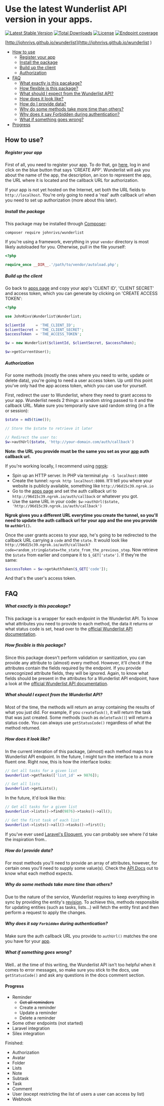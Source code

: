 # Use the latest Wunderlist API version in your apps.
[![Latest Stable Version](https://poser.pugx.org/johnrivs/wunderlist/v/stable)](https://packagist.org/packages/johnrivs/wunderlist) [![Total Downloads](https://poser.pugx.org/johnrivs/wunderlist/downloads)](https://packagist.org/packages/johnrivs/wunderlist) [![License](https://poser.pugx.org/johnrivs/wunderlist/license)](https://packagist.org/packages/johnrivs/wunderlist) [![Endpoint coverage](http://progressed.io/bar/72?title=progress)](#progress )

[http://johnrivs.github.io/wunderlist](http://johnrivs.github.io/wunderlist )

- [How to use](#how-to-use )
    - [Register your app](#register-your-app )
    - [Install the package](#install-the-package )
    - [Build up the client](#build-up-the-client )
    - [Authorization](#authorization )
- [FAQ](#faq )
    - [What exactly is this pacakage?](#what-exactly-is-this-pacakage )
    - [How flexible is this package?](#how-flexible-is-this-package )
    - [What should I expect from the Wunderlist API?](#what-should-i-expect-from-the-wunderlist-api )
    - [How does it look like?](#how-does-it-look-like )
    - [How do I provide data?](#how-do-i-provide-data )
    - [Why do some methods take more time than others?](#why-do-some-methods-take-more-time-than-others )
    - [Why does it say Forbidden during authentication?](#why-does-it-say-forbidden-during-authentication )
    - [What if something goes wrong?](#what-if-something-goes-wrong )
- [Progress](#progress )

## How to use?
##### Register your app
First of all, you need to register your app. To do that, go [here](https://developer.wunderlist.com/apps ), log in and click on the blue button that says 'CREATE APP'. Wunderlist will ask you about the name of the app, the description, an icon to represent the app, the URL where it is located and the callback URL for authorization.

If your app is not yet hosted on the Internet, set both the URL fields to `http://localhost`. You're only going to need a 'real' auth callback url when you need to set up authorization (more about this later).

##### Install the package
This package may be installed through [Composer](https://getcomposer.org/download/ ):
```
composer require johnrivs/wunderlist
```
If you're using a framework, everything in your `vendor` directory is most likely autoloaded for you. Otherwise, pull in the file yourself:
```php
<?php

require_once __DIR__.'/path/to/vendor/autoload.php';
```

##### Build up the client
Go back to [apps page](https://developer.wunderlist.com/apps ) and copy your app's 'CLIENT ID', 'CLIENT SECRET' and access token, which you can generate by clicking on 'CREATE ACCESS TOKEN':
```php
<?php 

use JohnRivs\Wunderlist\Wunderlist;

$clientId     = 'THE_CLIENT_ID';
$clientSecret = 'THE_CLIENT_SECRET';
$accessToken  = 'THE_ACCESS_TOKEN';

$w = new Wunderlist($clientId, $clientSecret, $accessToken);

$w->getCurrentUser();
```

##### Authorization
For some methods (mostly the ones where you need to write, update or delete data), you're going to need a user access token. Up until this point you've only had the app access token, which you can use for yourself.

First, redirect the user to Wunderlist, where they need to grant access to your app. Wunderlist needs 2 things: a random string passed to it and the callback URL. Make sure you temporarily save said random string (in a file or session):
```php
$state = md5(time());

// Store the $state to retrieve it later

// Redirect the user to:
$w->authUrl($state, 'http://your-domain.com/auth/callback')
```
**Note: the URL you provide must be the same you set as your [app](https://developer.wunderlist.com/apps ) auth callback url.**

If you're working locally, I recommend using [ngrok](https://ngrok.com/ ):
- Spin up an HTTP server. In PHP via terminal `php -S localhost:8000`
- Create the tunnel: `ngrok http localhost:8000`. It'll tell you where your website is publicly available, something like `http://96d15c39.ngrok.io`
- Go to the [apps page](https://developer.wunderlist.com/apps ) and set the auth callback url to `http://96d15c39.ngrok.io/auth/callback` or whatever you got.
- Use the same URL in your code: `$w->authUrl($state, 'http://96d15c39.ngrok.io/auth/callback')`

**Ngrok gives you a different URL everytime you create the tunnel, so you'll need to update the auth callback url for your app and the one you provide to `authUrl()`.**

Once the user grants access to your app, he's going to be redirected to the callback URL carrying a `code` and the `state`. It would look like `http://96d15c39.ngrok.io/auth/callback?code=random_string&state=the_state_from_the_previous_step`. Now retrieve the `$state` from earlier and compare it to `$_GET['state']`. If they're the same:
```php
$accessToken = $w->getAuthToken($_GET['code']);
```
And that's the user's access token.

## FAQ
##### What exactly is this pacakage?
This package is a wrapper for each endpoint in the Wunderlist API. To know what attributes you need to provide to each method, the data it returns or what status code is set, head over to the [official Wunderlist API documentation](https://developer.wunderlist.com/documentation ).

##### How flexible is this package?
Since this package doesn't perform validation or sanitization, you can provide any attribute to (almost) every method. However, it'll check if the attributes contain the fields required by the endpoint. If you provide unrecognized attribute fields, they will be ignored. Again, to know what fields should be present in the attributes for a Wunderlist API endpoint, have a look at the [official Wunderlist API documentation](https://developer.wunderlist.com/documentation ).

##### What should I expect from the Wunderlist API?
Most of the time, the methods will return an array containing the results of what you just did. For example, if you `createTask()`, it will return the task that was just created. Some methods (such as `deleteTask()`) will return a status code. You can always use `getStatusCode()` regardless of what the method returned.

##### How does it look like?
In the current interation of this package, (almost) each method maps to a Wunderlist API endpoint. In the future, I might turn the interface to a more fluent one.
Right now, this is how the interface looks:
```php
// Get all tasks for a given list
$wunderlist->getTasks(['list_id' => 9876]);

// Get all lists
$wunderlist->getLists();
```
In the future, it'd look like this:
```php
// Get all tasks for a given list
$wunderlist->lists()->find(9876)->tasks()->all();

// Get the first task of each list
$wunderlist->lists()->all()->tasks()->first();
```
If you've ever used [Laravel's Eloquent](http://laravel.com/docs/5.1/eloquent ), you can probably see where I'd take the inspiration from..

##### How do I provide data?
For most methods you'll need to provide an array of attributes, however, for certain ones you'll need to supply some value(s). Check the [API Docs](http://johnrivs.github.io/wunderlist/api-docs/ ) out to know what each method expects.

##### Why do some methods take more time than others?
Due to the nature of the service, Wunderlist requires to keep everything in sync by providing the entity's [revision](https://developer.wunderlist.com/documentation/concepts/revisions ). To achieve this, methods responsible for updating entities (such as tasks, lists...) will fetch the entity first and then perform a request to apply the changes.

##### Why does it say `Forbidden` during authentication?
Make sure the auth callback URL you provide to `authUrl()` matches the one you have for your [app](https://developer.wunderlist.com/apps ).

##### What if something goes wrong?
Well.. at the time of this writing, the Wunderlist API isn't too helpful when it comes to error messages, so make sure you stick to the docs, use `getStatusCode()` and ask any questions in the docs comment section.

#### Progress
- Reminder
    - ~~Get all reminders~~
    - Create a reminder
    - Update a reminder
    - Delete a reminder
- Some other endpoints (not started)
- Laravel integration
- Silex integration

Finished:
- Authorization
- Avatar
- Folder
- Lists
- Note
- Subtask
- Task
- Comment
- User (except restricting the list of users a user can access by list)
- Webhook
